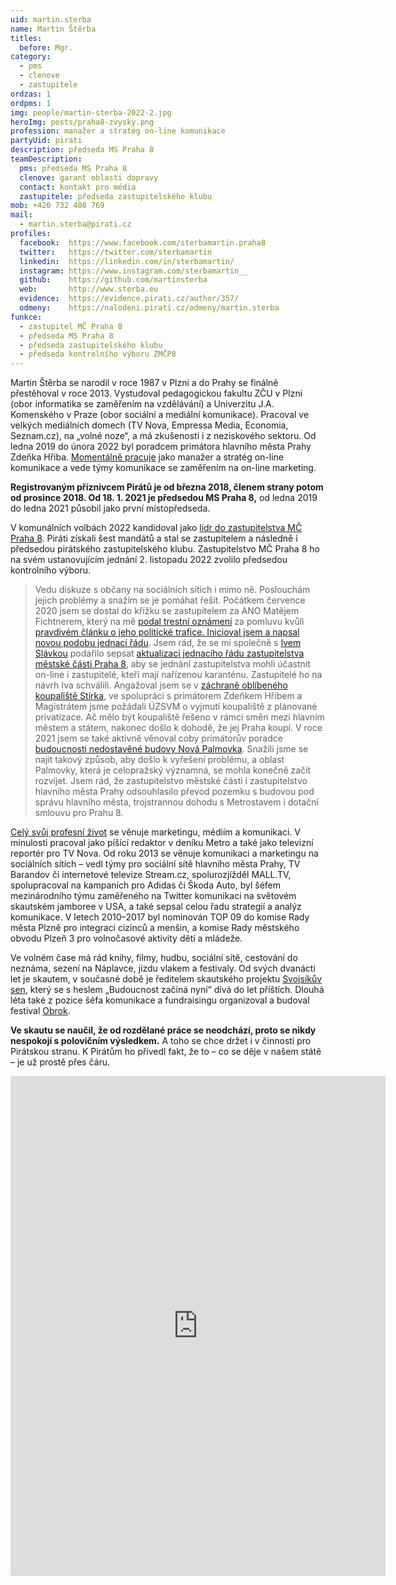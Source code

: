 ```yaml
---
uid: martin.sterba
name: Martin Štěrba
titles:
  before: Mgr.
category:
  - pms
  - clenove
  - zastupitele
ordzas: 1
ordpms: 1
img: people/martin-sterba-2022-2.jpg
heroImg: posts/praha8-zvysky.png
profession: manažer a stratég on-line komunikace
partyUid: pirati
description: předseda MS Praha 8
teamDescription:
  pms: předseda MS Praha 8
  clenove: garant oblasti dopravy
  contact: kontakt pro média
  zastupitele: předseda zastupitelského klubu
mob: +420 732 408 769
mail:
  - martin.sterba@pirati.cz
profiles:
  facebook:  https://www.facebook.com/sterbamartin.praha8
  twitter:   https://twitter.com/sterbamartin
  linkedin:  https://linkedin.com/in/sterbamartin/
  instagram: https://www.instagram.com/sterbamartin__
  github:    https://github.com/martinsterba
  web:       http://www.sterba.eu
  evidence:  https://evidence.pirati.cz/author/357/
  odmeny:    https://nalodeni.pirati.cz/odmeny/martin.sterba
funkce:
  - zastupitel MČ Praha 8
  - předseda MS Praha 8
  - předseda zastupitelského klubu
  - předseda kontrolního výboru ZMČP8
---
```


Martin Štěrba se narodil v roce 1987 v Plzni a do Prahy se finálně přestěhoval v roce 2013. Vystudoval pedagogickou fakultu ZČU v Plzni (obor informatika se zaměřením na vzdělávání) a Univerzitu J.A. Komenského v Praze (obor sociální a mediální komunikace). Pracoval ve velkých mediálních domech (TV Nova, Empressa Media, Economia, Seznam.cz), na „volné noze“, a má zkušenosti i z neziskového sektoru. Od ledna 2019 do února 2022 byl poradcem primátora hlavního města Prahy Zdeňka Hřiba. [Momentálně pracuje](https://linkedin.com/in/sterbamartin/) jako manažer a stratég on-line komunikace a vede týmy komunikace se zaměřením na on-line marketing. 

**Registrovaným příznivcem Pirátů je od března 2018, členem strany potom od prosince 2018. Od 18. 1. 2021 je předsedou MS Praha 8,** od ledna 2019 do ledna 2021 působil jako první místopředseda.

V komunálních volbách 2022 kandidoval jako [lídr do zastupitelstva MČ Praha 8](https://praha8.pirati.cz/aktuality/piraty-na-praze-povede-do-voleb-martin-sterba.html). Piráti získali šest mandátů a stal se zastupitelem a následně i předsedou pirátského zastupitelského klubu. Zastupitelstvo MČ Praha 8 ho na svém ustanovujícím jednání 2. listopadu 2022 zvolilo předsedou kontrolního výboru. 

>Vedu diskuze s občany na sociálních sítích i mimo ně. Poslouchám jejich problémy a snažím se je pomáhat řešit. Počátkem července 2020 jsem se dostal do křížku se zastupitelem za ANO Matějem Fichtnerem, který na mě [podal trestní oznámení](https://praha8.pirati.cz/aktuality/blesk-na-pirata-z-prahy8-miri-trestni-oznameni.html) za pomluvu kvůli [pravdivém článku o jeho politické trafice. Inicioval jsem a napsal novou podobu jednací řádu](https://praha8.pirati.cz/aktuality/trafika-pro-fichtnera.html). Jsem rád, že se mi společně s [Ivem Slávkou](https://praha8.pirati.cz/lide/ivo-slavka.html) podařilo sepsat [aktualizaci jednacího řádu zastupitelstva městské části Praha 8](https://praha8.pirati.cz/aktuality/zastupitele-budou-moci-jednat-online.html), aby se jednání zastupitelstva mohli účastnit on-line i zastupitelé, kteří mají nařízenou karanténu. Zastupitelé ho na návrh Iva schválili. Angažoval jsem se v [záchraně oblíbeného koupaliště Stírka](https://praha8.pirati.cz/aktuality/stitky/koupaliste-stirka/), ve spolupráci s primátorem Zdeňkem Hřibem a Magistrátem jsme požádali ÚZSVM o vyjmutí koupaliště z plánované privatizace. Ač mělo být koupaliště řešeno v rámci směn mezi hlavním městem a státem, nakonec došlo k dohodě, že jej Praha koupí. V roce 2021 jsem se také aktivně věnoval coby primátorův poradce [budoucnosti nedostavěné budovy Nová Palmovka](https://praha8.pirati.cz/aktuality/stitky/nova-palmovka/). Snažili jsme se najít takový způsob, aby došlo k vyřešení problému, a oblast Palmovky, která je celopražský významná, se mohla konečně začít rozvíjet. Jsem rád, že zastupitelstvo městské části i zastupitelstvo hlavního města Prahy odsouhlasilo převod pozemku s budovou pod správu hlavního města, trojstrannou dohodu s Metrostavem i dotační smlouvu pro Prahu 8.

[Celý svůj profesní život](https://www.linkedin.com/in/sterbamartin/) se věnuje marketingu, médiím a komunikaci. V minulosti pracoval jako píšící redaktor v deníku Metro a také jako televizní reportér pro TV Nova. Od roku 2013 se věnuje komunikaci a marketingu na sociálních sítích – vedl týmy pro sociální sítě hlavního města Prahy, TV Barandov či internetové televize Stream.cz, spolurozjížděl MALL.TV, spolupracoval na kampaních pro Adidas či Škoda Auto, byl šéfem mezinárodního týmu zaměřeného na Twitter komunikaci na světovém skautském jamboree v USA, a také sepsal celou řadu strategií a analýz komunikace. V letech 2010–2017 byl nominován TOP 09 do komise Rady města Plzně pro integraci cizinců a menšin, a komise Rady městského obvodu Plzeň 3 pro volnočasové aktivity dětí a mládeže.

Ve volném čase má rád knihy, filmy, hudbu, sociální sítě, cestování do neznáma, sezení na Náplavce, jízdu vlakem a festivaly. Od svých dvanácti let je skautem, v současné době je ředitelem skautského projektu [Svojsíkův sen](http://www.svojsikuvsen.cz), který se s heslem „Budoucnost začíná nyní“ dívá do let příštích. Dlouhá léta také z pozice šéfa komunikace a fundraisingu organizoval a budoval festival [Obrok](https://cs.wikipedia.org/wiki/Obrok).

**Ve skautu se naučil, že od rozdělané práce se neodchází, proto se nikdy nespokojí s polovičním výsledkem.** A toho se chce držet i v činnosti pro Pirátskou stranu. K Pirátům ho přivedl fakt, že to – co se děje v našem státě – je už prostě přes čáru.

<iframe src="https://outlook.office365.com/owa/calendar/6344ef480955484988e621ec1e641e9b@praha8.cz/512551528c9b4dfc9e8a048dbbb8f76a10339014100241533638/calendar.html" style="border: 0" width="600" height="800" frameborder="0" scrolling="no"></iframe>

